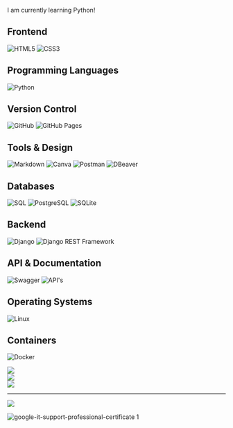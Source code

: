 
I am currently learning Python!

## Frontend
![HTML5](https://img.shields.io/badge/html5-%23E34F26.svg?style=for-the-badge&logo=html5&logoColor=white)
![CSS3](https://img.shields.io/badge/css3-%231572B6.svg?style=for-the-badge&logo=css3&logoColor=white)

## Programming Languages
![Python](https://img.shields.io/badge/python-3670A0?style=for-the-badge&logo=python&logoColor=ffdd54)

## Version Control
![GitHub](https://img.shields.io/badge/github-%23121011.svg?style=for-the-badge&logo=github&logoColor=white)
![GitHub Pages](https://img.shields.io/badge/github%20pages-121013?style=for-the-badge&logo=github&logoColor=white)

## Tools & Design
![Markdown](https://img.shields.io/badge/markdown-%23000000.svg?style=for-the-badge&logo=markdown&logoColor=white)
![Canva](https://img.shields.io/badge/Canva-%2300C4CC.svg?style=for-the-badge&logo=Canva&logoColor=white)
![Postman](https://img.shields.io/badge/Postman-%23FF6C37?style=for-the-badge&logo=postman&logoColor=white)
![DBeaver](https://img.shields.io/badge/DBeaver-%23000000?style=for-the-badge&logo=dbeaver&logoColor=white)

## Databases
![SQL](https://img.shields.io/badge/-SQL-003B57?style=for-the-badge&logo=database&logoColor=white)
![PostgreSQL](https://img.shields.io/badge/PostgreSQL-blue?style=for-the-badge)
![SQLite](https://img.shields.io/badge/SQLite-003B57?style=for-the-badge&logo=sqlite&logoColor=white)

## Backend
![Django](https://img.shields.io/badge/Django-blue?style=for-the-badge)
![Django REST Framework](https://img.shields.io/badge/Django_REST_Framework-REST_API-green?style=for-the-badge&logo=django&logoColor=white)

## API & Documentation
![Swagger](https://img.shields.io/badge/Swagger-API-blue?style=for-the-badge&logo=swagger&logoColor=white)
![API's](https://img.shields.io/badge/API's-blue?style=for-the-badge)

## Operating Systems
![Linux](https://img.shields.io/badge/Linux-OS-FCC624?style=for-the-badge&logo=linux&logoColor=black)

## Containers
![Docker](https://img.shields.io/badge/Docker-Container-2496ED?style=for-the-badge&logo=docker&logoColor=white)













![](https://github-readme-stats.vercel.app/api?username=LeonZerr&theme=blueberry&hide_border=true&include_all_commits=true&count_private=true)<br/>
![](https://github-readme-streak-stats.herokuapp.com/?user=LeonZerr&theme=blueberry&hide_border=true)<br/>
![](https://github-readme-stats.vercel.app/api/top-langs/?username=LeonZerr&theme=blueberry&hide_border=true&include_all_commits=true&count_private=true&layout=compact)
	

---
[![](https://visitcount.itsvg.in/api?id=LeonZerr&icon=0&color=0)](https://visitcount.itsvg.in)

![google-it-support-professional-certificate 1](https://github.com/LeonZerr/LeonZerr/assets/169882053/40b5be52-bb53-4a26-aea6-f3e6de8516db)


<!-- Proudly created with GPRM ( https://gprm.itsvg.in ) -->

